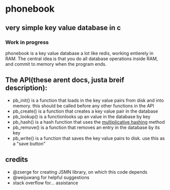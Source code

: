 # phonebook
## very simple key value database in c

### Work in progress

phonebook is a key value database a lot like redis, working entierely in RAM. The central idea is that you do all database operations inside RAM, and commit to memory when the program ends.

## The API(these arent docs, justa breif description):

- pb_init() is a function that loads in the key value pairs from disk and into memory. this should be called before any other functions in the API
- pb_create() is a function that creates a key value pair in the database
- pb_lookup() is a functionlooks up an value in the database by key
- pb_hash() is a hash function that uses the [multiplicative hashing](https://www.youtube.com/watch?v=BmKMzAt2Gjc) method
- pb_remove() is a function that removes an entry in the database by its key
- pb_write() is a function that saves the key value pairs to disk. use this as a "save button" 

## credits

- @zserge for creating JSMN library, on which this code depends
- @weijuwang for helpful suggestions
- stack overflow for... assistance
